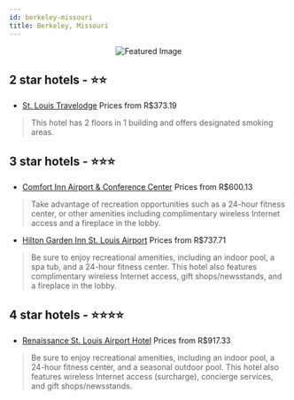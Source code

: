 ```yaml
---
id: berkeley-missouri
title: Berkeley, Missouri
---
```


<center><img src="https://i.travelapi.com/hotels/1000000/50000/40800/40736/cefcace2_z.jpg" alt="Featured Image" /></center>


##  2 star hotels - ⭐️⭐️

-    [St. Louis Travelodge](https://us.hurb.com/hotels/berkeley/st-louis-travelodge-JNP-JP087196?cmp=18055) Prices from R$373.19
   > This hotel has 2 floors in 1 building and offers designated smoking areas.

##  3 star hotels - ⭐️⭐️⭐️

-    [Comfort Inn Airport & Conference Center](https://us.hurb.com/hotels/berkeley/comfort-inn-airport-conference-center-JNP-JP739163?cmp=18055) Prices from R$600.13
   > Take advantage of recreation opportunities such as a 24-hour fitness center, or other amenities including complimentary wireless Internet access and a fireplace in the lobby.
-    [Hilton Garden Inn St. Louis Airport](https://us.hurb.com/hotels/berkeley/hilton-garden-inn-st-louis-airport-JNP-JP769858?cmp=18055) Prices from R$737.71
   > Be sure to enjoy recreational amenities, including an indoor pool, a spa tub, and a 24-hour fitness center. This hotel also features complimentary wireless Internet access, gift shops/newsstands, and a fireplace in the lobby.

##  4 star hotels - ⭐️⭐️⭐️⭐️

-    [Renaissance St. Louis Airport Hotel](https://us.hurb.com/hotels/berkeley/renaissance-st-louis-airport-hotel-JNP-JP169395?cmp=18055) Prices from R$917.33
   > Be sure to enjoy recreational amenities, including an indoor pool, a 24-hour fitness center, and a seasonal outdoor pool. This hotel also features wireless Internet access (surcharge), concierge services, and gift shops/newsstands.
